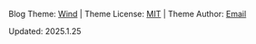 Blog Theme: [Wind](https://github.com/a-chacon/wind/) | Theme License: [MIT](https://opensource.org/licenses/MIT) | Theme Author: [Email](mailto:andres.ch@proton.me)

Updated: 2025.1.25
